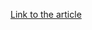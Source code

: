 [Link to the article](https://www.welivesecurity.com/en/cybersecurity/eset-world-2024-big-prevention-bigger-ai/)
